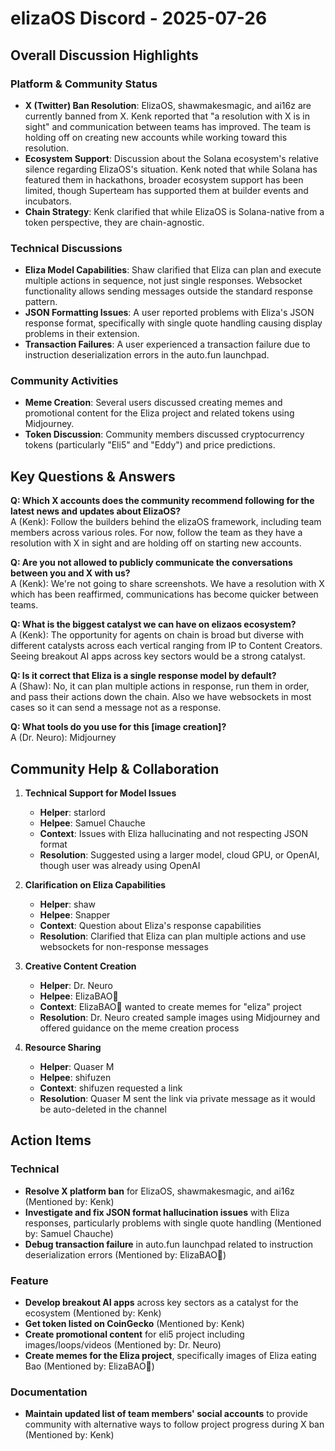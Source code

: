 # elizaOS Discord - 2025-07-26

## Overall Discussion Highlights

### Platform & Community Status
- **X (Twitter) Ban Resolution**: ElizaOS, shawmakesmagic, and ai16z are currently banned from X. Kenk reported that "a resolution with X is in sight" and communication between teams has improved. The team is holding off on creating new accounts while working toward this resolution.
- **Ecosystem Support**: Discussion about the Solana ecosystem's relative silence regarding ElizaOS's situation. Kenk noted that while Solana has featured them in hackathons, broader ecosystem support has been limited, though Superteam has supported them at builder events and incubators.
- **Chain Strategy**: Kenk clarified that while ElizaOS is Solana-native from a token perspective, they are chain-agnostic.

### Technical Discussions
- **Eliza Model Capabilities**: Shaw clarified that Eliza can plan and execute multiple actions in sequence, not just single responses. Websocket functionality allows sending messages outside the standard response pattern.
- **JSON Formatting Issues**: A user reported problems with Eliza's JSON response format, specifically with single quote handling causing display problems in their extension.
- **Transaction Failures**: A user experienced a transaction failure due to instruction deserialization errors in the auto.fun launchpad.

### Community Activities
- **Meme Creation**: Several users discussed creating memes and promotional content for the Eliza project and related tokens using Midjourney.
- **Token Discussion**: Community members discussed cryptocurrency tokens (particularly "Eli5" and "Eddy") and price predictions.

## Key Questions & Answers

**Q: Which X accounts does the community recommend following for the latest news and updates about ElizaOS?**  
A (Kenk): Follow the builders behind the elizaOS framework, including team members across various roles. For now, follow the team as they have a resolution with X in sight and are holding off on starting new accounts.

**Q: Are you not allowed to publicly communicate the conversations between you and X with us?**  
A (Kenk): We're not going to share screenshots. We have a resolution with X which has been reaffirmed, communications has become quicker between teams.

**Q: What is the biggest catalyst we can have on elizaos ecosystem?**  
A (Kenk): The opportunity for agents on chain is broad but diverse with different catalysts across each vertical ranging from IP to Content Creators. Seeing breakout AI apps across key sectors would be a strong catalyst.

**Q: Is it correct that Eliza is a single response model by default?**  
A (Shaw): No, it can plan multiple actions in response, run them in order, and pass their actions down the chain. Also we have websockets in most cases so it can send a message not as a response.

**Q: What tools do you use for this [image creation]?**  
A (Dr. Neuro): Midjourney

## Community Help & Collaboration

1. **Technical Support for Model Issues**
   - **Helper**: starlord
   - **Helpee**: Samuel Chauche
   - **Context**: Issues with Eliza hallucinating and not respecting JSON format
   - **Resolution**: Suggested using a larger model, cloud GPU, or OpenAI, though user was already using OpenAI

2. **Clarification on Eliza Capabilities**
   - **Helper**: shaw
   - **Helpee**: Snapper
   - **Context**: Question about Eliza's response capabilities
   - **Resolution**: Clarified that Eliza can plan multiple actions and use websockets for non-response messages

3. **Creative Content Creation**
   - **Helper**: Dr. Neuro
   - **Helpee**: ElizaBAO🌟
   - **Context**: ElizaBAO🌟 wanted to create memes for "eliza" project
   - **Resolution**: Dr. Neuro created sample images using Midjourney and offered guidance on the meme creation process

4. **Resource Sharing**
   - **Helper**: Quaser M
   - **Helpee**: shifuzen
   - **Context**: shifuzen requested a link
   - **Resolution**: Quaser M sent the link via private message as it would be auto-deleted in the channel

## Action Items

### Technical
- **Resolve X platform ban** for ElizaOS, shawmakesmagic, and ai16z (Mentioned by: Kenk)
- **Investigate and fix JSON format hallucination issues** with Eliza responses, particularly problems with single quote handling (Mentioned by: Samuel Chauche)
- **Debug transaction failure** in auto.fun launchpad related to instruction deserialization errors (Mentioned by: ElizaBAO🌟)

### Feature
- **Develop breakout AI apps** across key sectors as a catalyst for the ecosystem (Mentioned by: Kenk)
- **Get token listed on CoinGecko** (Mentioned by: Kenk)
- **Create promotional content** for eli5 project including images/loops/videos (Mentioned by: Dr. Neuro)
- **Create memes for the Eliza project**, specifically images of Eliza eating Bao (Mentioned by: ElizaBAO🌟)

### Documentation
- **Maintain updated list of team members' social accounts** to provide community with alternative ways to follow project progress during X ban (Mentioned by: Kenk)